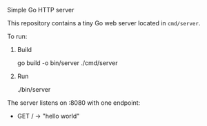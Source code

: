 Simple Go HTTP server

This repository contains a tiny Go web server located in `cmd/server`.

To run:

1. Build

   go build -o bin/server ./cmd/server

2. Run

   ./bin/server

The server listens on :8080 with one endpoint:

- GET / -> "hello world"
